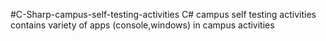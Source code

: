 #C-Sharp-campus-self-testing-activities
C# campus self testing activities contains variety of apps (console,windows) in campus activities
